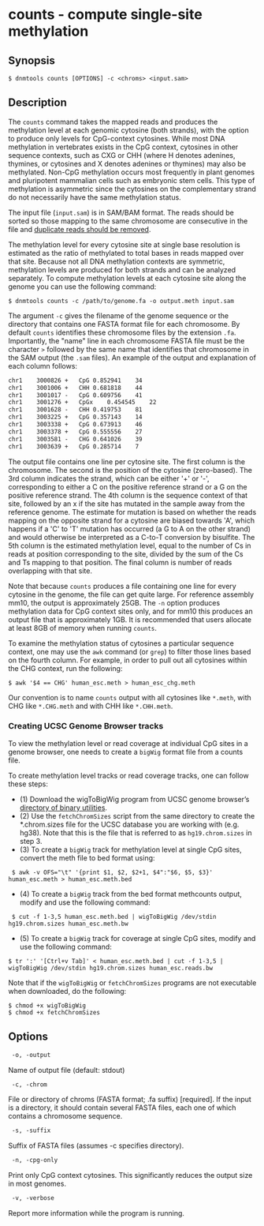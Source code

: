 # counts - compute single-site methylation

## Synopsis
```shell
$ dnmtools counts [OPTIONS] -c <chroms> <input.sam>
```


## Description

The `counts` command takes the mapped reads and produces the
methylation level at each genomic cytosine (both strands), with the
option to produce only levels for CpG-context cytosines.  While most
DNA methylation in vertebrates exists in the CpG context, cytosines in
other sequence contexts, such as CXG or CHH (where H denotes adenines,
thymines, or cytosines and X denotes adenines or thymines) may also be
methylated. Non-CpG methylation occurs most frequently in plant
genomes and pluripotent mammalian cells such as embryonic stem cells.
This type of methylation is asymmetric since the cytosines on the
complementary strand do not necessarily have the same methylation
status.

The input file (`input.sam`) is in SAM/BAM format. The reads should be
sorted so those mapping to the same chromosome are consecutive in the
file and [duplicate reads should be removed](../uniq).

The methylation level for every cytosine site at single base
resolution is estimated as the ratio of methylated to total bases in
reads mapped over that site. Because not all DNA methylation contexts
are symmetric, methylation levels are produced for both strands and
can be analyzed separately. To compute methylation levels at each
cytosine site along the genome you can use the following command:

```shell
$ dnmtools counts -c /path/to/genome.fa -o output.meth input.sam
```

The argument `-c` gives the filename of the genome sequence or the
directory that contains one FASTA format file for each chromosome. By
default `counts` identifies these chromosome files by the extension
`.fa`. Importantly, the "name" line in each chromosome FASTA file must
be the character `>` followed by the same name that identifies that
chromosome in the SAM output (the `.sam` files). An example of the
output and explanation of each column follows:

```txt
chr1    3000826 +   CpG 0.852941    34
chr1    3001006 +   CHH 0.681818    44
chr1    3001017 -   CpG 0.609756    41
chr1    3001276 +   CpGx    0.454545    22
chr1    3001628 -   CHH 0.419753    81
chr1    3003225 +   CpG 0.357143    14
chr1    3003338 +   CpG 0.673913    46
chr1    3003378 +   CpG 0.555556    27
chr1    3003581 -   CHG 0.641026    39
chr1    3003639 +   CpG 0.285714    7
```

The output file contains one line per cytosine site. The first column
is the chromosome. The second is the position of the cytosine
(zero-based). The 3rd column indicates the strand, which can be either
'+' or '-', corresponding to either a C on the positive reference
strand or a G on the positive reference strand. The 4th column is the
sequence context of that site, followed by an x if the site has
mutated in the sample away from the reference genome. The estimate for
mutation is based on whether the reads mapping on the opposite strand
for a cytosine are biased towards 'A', which happens if a 'C' to 'T'
mutation has occurred (a G to A on the other strand) and would
otherwise be interpreted as a C-to-T conversion by bisulfite. The 5th
column is the estimated methylation level, equal to the number of Cs
in reads at position corresponding to the site, divided by the sum of
the Cs and Ts mapping to that position. The final column is number of
reads overlapping with that site.

Note that because `counts` produces a file containing one line for
every cytosine in the genome, the file can get quite large. For
reference assembly mm10, the output is approximately 25GB. The `-n`
option produces methylation data for CpG context sites only, and for
mm10 this produces an output file that is approximately 1GB. It is
recommended that users allocate at least 8GB of memory when running
`counts`.

To examine the methylation status of cytosines a particular sequence
context, one may use the `awk` command (or `grep`) to filter those
lines based on the fourth column. For example, in order to pull out
all cytosines within the CHG context, run the following:

```shell
$ awk '$4 == CHG' human_esc.meth > human_esc_chg.meth
```

Our convention is to name `counts` output with all cytosines like
`*.meth`, with CHG like `*.CHG.meth` and with CHH like `*.CHH.meth`.

### Creating UCSC Genome Browser tracks

To view the methylation level or read coverage at individual CpG sites
in a genome browser, one needs to create a `bigWig` format file from a
counts file.

To create methylation level tracks or read coverage tracks, one can
follow these steps:

* (1) Download the wigToBigWig program from UCSC genome browser’s
  [directory of binary utilities](http://hgdownload.cse.ucsc.edu/admin/exe/).
* (2) Use the `fetchChromSizes` script from the same directory to
  create the \*.chrom.sizes file for the UCSC database you are
  working with (e.g. hg38). Note that this is the file that is
  referred to as `hg19.chrom.sizes` in step 3.
* (3) To create a `bigWig` track for methylation level at single CpG sites,
  convert the meth file to bed format using:
```shell
 $ awk -v OFS="\t" '{print $1, $2, $2+1, $4":"$6, $5, $3}' human_esc.meth > human_esc.meth.bed
```
* (4) To create a `bigWig` track from the bed format methcounts
  output, modify and use the following command:
```shell
 $ cut -f 1-3,5 human_esc.meth.bed | wigToBigWig /dev/stdin hg19.chrom.sizes human_esc.meth.bw
```
* (5) To create a `bigWig` track for coverage at single CpG sites, modify
  and use the following command:
```shell
$ tr ':' '[Ctrl+v Tab]' < human_esc.meth.bed | cut -f 1-3,5 | wigToBigWig /dev/stdin hg19.chrom.sizes human_esc.reads.bw
```

Note that if the `wigToBigWig` or `fetchChromSizes` programs are not
executable when downloaded, do the following:

```shell
$ chmod +x wigToBigWig
$ chmod +x fetchChromSizes
```

## Options

```txt
 -o, -output
```

Name of output file (default: stdout)

```txt
 -c, -chrom
```

File or directory of chroms (FASTA format; .fa suffix) [required].  If
the input is a directory, it should contain several FASTA files, each
one of which contains a chromosome sequence.

```txt
 -s, -suffix
```

Suffix of FASTA files (assumes -c specifies directory).

```txt
 -n, -cpg-only
```

Print only CpG context cytosines. This significantly reduces the
output size in most genomes.

```txt
 -v, -verbose
```

Report more information while the program is running.
